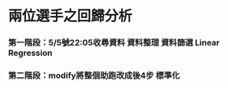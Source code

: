 <h1>兩位選手之回歸分析</h1>

<h3>
  第一階段：5/5號22:05收尋資料
  資料整理
  資料篩選
  Linear Regression
</h3>
<h3>
  第二階段：modify將整個助跑改成後4步
  標準化
</h3>
